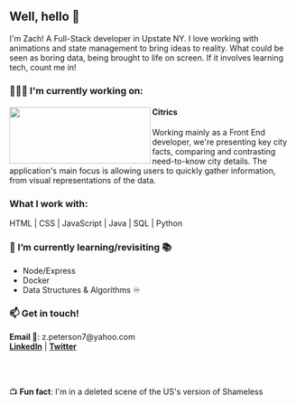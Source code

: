 <h2> Well, hello 👋 </h2>
<p>I'm Zach! A Full-Stack developer in Upstate NY. I love working with animations and state management to bring ideas to reality. What could be seen as boring data, being brought to life on screen. If it involves learning tech, count me in!</p>


<h3>👨🏻‍💻 <strong>I'm currently working on:</strong></h3>
<div display='flex'>
  <img width="250" height="100" align='left' src="https://raw.githubusercontent.com/Lambda-School-Labs/citrics-fe-d/2389c1cf8ae0bc2210c5a206b853cafdd947ddeb/src/assets/Citrics%20Icon.svg" >
  <div>
    <h4 align='left'>Citrics</h4>
    <p>Working mainly as a Front End developer, we're presenting key city facts, comparing and contrasting need-to-know city details.
      The application's main focus is allowing users to quickly gather information, from visual representations of the data.</p>
  </div>
</div>

<h3>What I work with:</h3>
  <p>HTML | CSS | JavaScript | Java | SQL | Python</p>

<h3>🌱 I’m currently learning/revisiting 📚 </h3>
<div display='flex'>
  <ul>
    <li>Node/Express</li>
    <li>Docker</li>
    <li>Data Structures & Algorithms ♾️</li>
  </ul>
</div>

<h3>📫 Get in touch!</h3>
<div>
  <p>
  <strong>Email 📧</strong>: z.peterson7@yahoo.com <br/> 
  <a href="https://www.linkedin.com/in/zacharytpeterson/" target="_blank"><strong>LinkedIn</strong></a> |
  <a href="https://twitter.com/zipwrites" target="_blank"><strong>Twitter</strong></a>
  </p>
</div>
<br/><br/>
<p>📺 <strong>Fun fact</strong>: I'm in a deleted scene of the US's version of Shameless</p>

<!--
**zachary-peterson/zachary-peterson** is a ✨ _special_ ✨ repository because its `README.md` (this file) appears on your GitHub profile.

Here are some ideas to get you started:

- 🔭 I’m currently working on ...
- 🌱 I’m currently learning ...
- 👯 I’m looking to collaborate on ...
- 🤔 I’m looking for help with ...
- 💬 Ask me about ...
- 📫 How to reach me: ...
- 😄 Pronouns: ...
- ⚡ Fun fact: ...
-->
